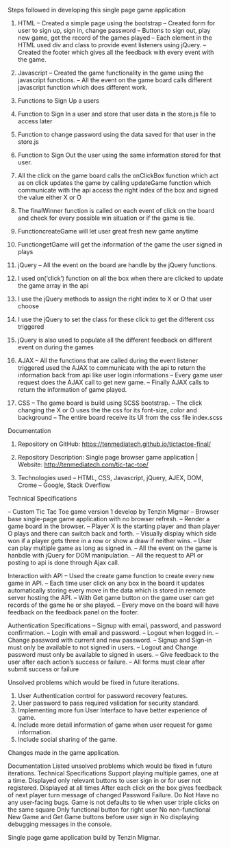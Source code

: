 Steps followed in developing this single page game application

1) HTML
– Created a simple page using the bootstrap
– Created form for user to sign up, sign in, change password
– Buttons to sign out, play new game, get the record of the games played
– Each element in the HTML used div and class to provide event listeners using jQuery.
– Created the footer which gives all the feedback with every event with the game.

2) Javascript
– Created the game functionality in the game using the javascript functions.
– All the event on the game board calls different javascript function which does different work.
1) Functions to Sign Up a users
2) Function to Sign In a user and store that user data in the store.js file to access later
3) Function to change password using the data saved for that user in the store.js
4) Function to Sign Out the user using the same information stored for that user.
5) All the click on the game board calls the onClickBox function which act as on click updates the game by calling updateGame function which communicate with the api access the right index of the box and signed the value either X or O
6) The finalWinner function is called on each event of click on the board and check for every possible win situation or if the game is tie.
7) FunctioncreateGame will let user great fresh new game anytime
8) FunctiongetGame will get the information of the game the user signed in plays

3) jQuery
– All the event on the board are handle by the jQuery functions.
1) I used on(‘click’) function on all the box when there are clicked to update the game array in the api
2) I use the jQuery methods to assign the right index to X or O that user choose
3) I use the jQuery to set the class for these click to get the different css triggered
4) jQuery is also used to populate all the different feedback on different event on during the games

4) AJAX
– All the functions that are called during the event listener triggered used the AJAX to communicate with the api to return the information back from api like user login informations
– Every game user request does the AJAX call to get new game.
– Finally AJAX calls to return the information of game played.

5) CSS
– The game board is build using SCSS bootstrap.
– The click changing the X or O uses the the css for its font-size, color and background
– The entire board receive its UI from the css file index.scss

Documentation

1) Repository on GitHub: https://tenmediatech.github.io/tictactoe-final/

2) Repository Description: Single page browser game application |  Website: http://tenmediatech.com/tic-tac-toe/

3) Technologies used
– HTML, CSS, Javascript, jQuery, AJEX, DOM, Crome
– Google, Stack Overflow

Technical Specifications

– Custom Tic Tac Toe game version 1 develop by Tenzin Migmar
– Browser base single-page game application with no browser refresh.
– Render a game board in the browser.
– Player X is the starting player and than player O plays and there can switch back and forth.
– Visually display which side won if a player gets three in a row or show a draw if neither wins.
– User can play multiple game as long as signed in.
– All the event on the game is hanbdle with jQuery for DOM manipulation.
– All the request to API or posting to api is done through Ajax call.

Interaction with API
– Used the create game function to create every new game in API.
– Each time user click on any box in the board it updates automatically storing every move in the data which is stored in remote server hosting the API.
– With Get game button on the game user can get records of the game he or she played.
– Every move on the board will have feedback on the feedback panel on the footer.

Authentication Specifications
– Signup with email, password, and password confirmation.
– Login with email and password.
– Logout when logged in.
– Change password with current and new password.
– Signup and Sign-in must only be available to not signed in users.
– Logout and Change password must only be available to signed in users.
– Give feedback to the user after each action’s success or failure.
– All forms must clear after submit success or failure

Unsolved problems which would be fixed in future iterations.
1) User Authentication control for password recovery features.
2) User password to pass required validation for security standard.
3) Implementing more fun User Interface to have better experience of game.
4) Include more detail information of game when user request for game information.
5) Include social sharing of the game.

Changes made in the game application.

Documentation Listed unsolved problems which would be fixed in future iterations.
Technical Specifications Support playing multiple games, one at a time.
Displayed only relevant buttons to user sign in or for user not registered.
Displayed at all times After each click on the box gives feedback of next player turn message of changed Password Failure.
Do Not Have no any user-facing bugs.
Game is not defaults to tie when user triple clicks on the same square Only functional button for right user
No non-functional New Game and Get Game buttons before user sign in No displaying debugging messages in the console.

Single page game application build by Tenzin Migmar.
